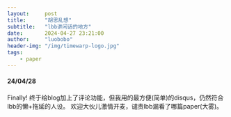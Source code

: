 ```yaml
---
layout:     post
title:      "胡思乱想"
subtitle:   "lbb讲闲话的地方"
date:       2024-04-27 23:21:00
author:     "luobobo"
header-img: "/img/timewarp-logo.jpg"
tags:
    - paper
---
```


#### 24/04/28
Finally! 终于给blog加上了评论功能，但我用的最方便(简单)的disqus，仍然符合lbb的懒+拖延的人设。
欢迎大伙儿激情开麦，谴责lbb漏看了哪篇paper(大雾)。